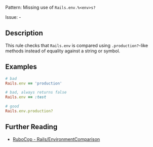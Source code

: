 Pattern: Missing use of `Rails.env.%<env>s?`

Issue: -

## Description

This rule checks that `Rails.env` is compared using `.production?`-like methods instead of equality against a string or symbol.

## Examples

```ruby
# bad
Rails.env == 'production'

# bad, always returns false
Rails.env == :test

# good
Rails.env.production?
```

## Further Reading

* [RuboCop - Rails/EnvironmentComparison](https://github.com/rubocop-hq/rubocop-rails/tree/master/lib/rubocop/cop/rails#railsenvironmentcomparison)
